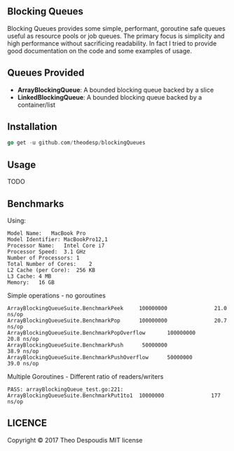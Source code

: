 Blocking Queues
---
Blocking Queues provides some simple, performant, goroutine safe queues useful as resource pools or job queues. 
The primary focus is simplicity and high performance without sacrificing readability. In fact I tried to
provide good documentation on the code and some examples of usage.


## Queues Provided
* **ArrayBlockingQueue**: A bounded blocking queue backed by a slice
* **LinkedBlockingQueue**: A bounded blocking queue backed by a container/list

## Installation
```go
go get -u github.com/theodesp/blockingQueues
```

## Usage
TODO

## Benchmarks
Using:
  ```text
  Model Name:	MacBook Pro
  Model Identifier:	MacBookPro12,1
  Processor Name:	Intel Core i7
  Processor Speed:	3.1 GHz
  Number of Processors:	1
  Total Number of Cores:	2
  L2 Cache (per Core):	256 KB
  L3 Cache:	4 MB
  Memory:	16 GB
```

Simple operations - no goroutines

```text
ArrayBlockingQueueSuite.BenchmarkPeek     100000000               21.0 ns/op
ArrayBlockingQueueSuite.BenchmarkPop      100000000               20.7 ns/op
ArrayBlockingQueueSuite.BenchmarkPopOverflow       100000000               20.8 ns/op
ArrayBlockingQueueSuite.BenchmarkPush      50000000                38.9 ns/op
ArrayBlockingQueueSuite.BenchmarkPushOverflow      50000000                39.0 ns/op
```

Multiple Goroutines - Different ratio of readers/writers

```text
PASS: arrayBlockingQueue_test.go:221: ArrayBlockingQueueSuite.BenchmarkPut1to1  10000000               177 ns/op
```

## LICENCE
Copyright © 2017 Theo Despoudis MIT license
